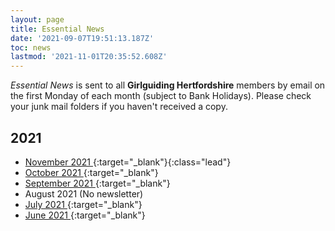 ```yaml
---
layout: page
title: Essential News
date: '2021-09-07T19:51:13.187Z'
toc: news
lastmod: '2021-11-01T20:35:52.608Z'
---
```


_Essential News_ is sent to all **Girlguiding Hertfordshire** members by email on the first Monday of each month (subject to Bank Holidays). Please check your junk mail folders if you haven't received a copy.

## 2021

- [November 2021 <i class="fa fa-external-link"></i>](https://mailchi.mp/65b0a7d996c4/nov-2021-essential-news-4986410){:target="_blank"}{:class="lead"}
- [October 2021 <i class="fa fa-external-link"></i>](https://mailchi.mp/e1eb216f47fe/oct-2021-essential-news-4972418){:target="_blank"}
- [September 2021 <i class="fa fa-external-link"></i>](https://mailchi.mp/47bc1115bc9e/sept-2021-essential-news){:target="_blank"}
- August 2021 (No newsletter)
- [July 2021 <i class="fa fa-external-link"></i>](https://mailchi.mp/2a701b398b86/july-2021-essential-news){:target="_blank"}
- [June 2021 <i class="fa fa-external-link"></i>](https://mailchi.mp/be4b583e65bd/june-2021-essential-news){:target="_blank"}
